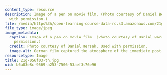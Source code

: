 ```yaml
---
content_type: resource
description: Image of a pen on movie film. (Photo courtesy of Daniel Bersak. Used
  with permission.)
file: /media/https%3A/open-learning-course-data-rc.s3.amazonaws.com/21g-056-visual-histories-german-cinema-1945-to-present-fall-2003/b6a03e8c9569a253750653aef3c76e96_21g-056f03-th.jpg
file_type: image/jpeg
image_metadata:
  caption: Image of a pen on movie film. (Photo courtesy of Daniel Bersak. Used with
    permission.)
  credit: Photo courtesy of Daniel Bersak. Used with permission.
  image-alt: German film captured the atmosphere of the immediate post-war years.
resourcetype: Image
title: 21g-056f03-th.jpg
uid: b6a03e8c-9569-a253-7506-53aef3c76e96
---
```

